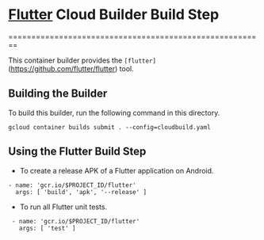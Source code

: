 # [Flutter](https://flutter.io) Cloud Builder Build Step
========================================================

This container builder provides the `[flutter]`(https://github.com/flutter/flutter) tool.

## Building the Builder

To build this builder, run the following command in this directory.

```
gcloud container builds submit . --config=cloudbuild.yaml
```

## Using the Flutter Build Step

* To create a release APK of a Flutter application on Android.

```
- name: 'gcr.io/$PROJECT_ID/flutter'
  args: [ 'build', 'apk', '--release' ]
```

* To run all Flutter unit tests.

```
 - name: 'gcr.io/$PROJECT_ID/flutter'
   args: [ 'test' ]
```